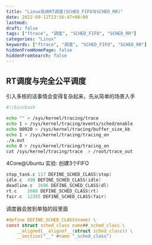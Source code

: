 ```yaml
---
title: "Linux系统RT调度(SCHED_FIFO与SCHED_RR)"
date: 2022-09-12T13:56:47+08:00
lastmod: 
draft: false
tags: ["ftrace", "调度", "SCHED_FIFO", "SCHED_RR"]
categories: "Linux"
keywords: ["ftrace", "调度", "SCHED_FIFO", "SCHED_RR"]
hiddenFromHomePage: false
hiddenFromSearch: false
---
```


## RT调度与完全公平调度


引入多核的话事情会变得复杂起来，先从简单的场景入手

```sh
#!/bin/bash

echo "" > /sys/kernel/tracing/trace 
echo 1 > /sys/kernel/tracing/events/sched/enable
echo 80920 > /sys/kernel/tracing/buffer_size_kb
echo 1 > /sys/kernel/tracing/tracing_on
./a.out
echo 0 > /sys/kernel/tracing/tracing_on
cat /sys/kernel/tracing/trace  > /root/trace_out
```




4Core@Ubuntu
实验: 创建3个FIFO




```c
stop_task.c	117 DEFINE_SCHED_CLASS(stop)
idle.c	498 DEFINE_SCHED_CLASS(idle)
deadline.c	2696 DEFINE_SCHED_CLASS(dl)
rt.c	2680 DEFINE_SCHED_CLASS(rt)
fair.c	12355 DEFINE_SCHED_CLASS(fair)
```


调度器会放到单独的段里面
```c
#define DEFINE_SCHED_CLASS(name) \
const struct sched_class name##_sched_class \
	__aligned(__alignof__(struct sched_class)) \
	__section("__" #name "_sched_class")
```